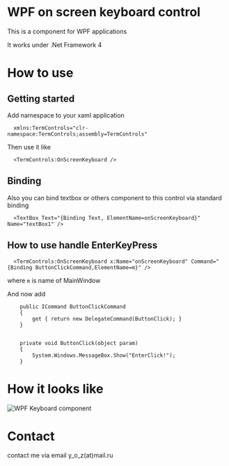 # WPF on screen keyboard control

This is a component for WPF applications

It works under .Net Framework 4

# How to use
## Getting started
Add namespace to your xaml application

      xmlns:TermControls="clr-namespace:TermControls;assembly=TermControls"
 
 Then use it like
 
      <TermControls:OnScreenKeyboard />

## Binding      
Also you can bind textbox or others component to this control via standard binding

      <TextBox Text="{Binding Text, ElementName=onScreenKeyboard}" Name="textBox1" />

## How to use handle EnterKeyPress

      <TermControls:OnScreenKeyboard x:Name="onScreenKeyboard" Command="{Binding ButtonClickCommand,ElementName=m}" />
      
where `m` is name of MainWindow

And now add

        public ICommand ButtonClickCommand
        {
            get { return new DelegateCommand(ButtonClick); }
        }


        private void ButtonClick(object param)
        {
            System.Windows.MessageBox.Show("EnterClick!");
        }


# How it looks like
![WPF Keyboard component](https://i.gyazo.com/3af2f77ebf46a8097c7c14bdf4c292ec.png)


# Contact

contact me via email y_o_z(at)mail.ru


